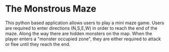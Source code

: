 # The Monstrous Maze
This python based application allows users to play a mini maze game. Users are required to enter directions (N,S,E,W) in order to reach the end of the maze. Along the way there are hidden monsters on the map. When the player enters a "monster occupied zone", they are either required to attack or flee until they reach the end. 

